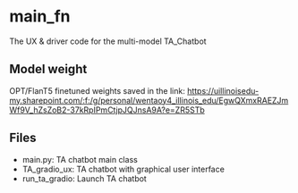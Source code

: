 # main_fn
The UX &amp; driver code for the multi-model TA_Chatbot

## Model weight
OPT/FlanT5 finetuned weights saved in the link: https://uillinoisedu-my.sharepoint.com/:f:/g/personal/wentaoy4_illinois_edu/EgwQXmxRAEZJmWf9V_hZsZoB2-37kRpIPmCtjpJQJnsA9A?e=ZR5STb

## Files
- main.py: TA chatbot main class 
- TA_gradio_ux: TA chatbot with graphical user interface 
- run_ta_gradio: Launch TA chatbot 